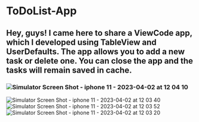 # ToDoList-App

## Hey, guys! I came here to share a ViewCode app, which I developed using TableView and UserDefaults. The app allows you to add a new task or delete one. You can close the app and the tasks will remain saved in cache.

### ![Simulator Screen Shot - iphone 11 - 2023-04-02 at 12 04 10](https://user-images.githubusercontent.com/104532706/229363151-7c522979-0364-40a7-9ec0-c3b98bdf5112.png)
![Simulator Screen Shot - iphone 11 - 2023-04-02 at 12 03 40](https://user-images.githubusercontent.com/104532706/229363175-997c7d10-c692-414a-9521-78e9c25d826e.png)
![Simulator Screen Shot - iphone 11 - 2023-04-02 at 12 03 52](https://user-images.githubusercontent.com/104532706/229363167-c3e25c06-0758-4bdd-a261-df0a33336f82.png)
![Simulator Screen Shot - iphone 11 - 2023-04-02 at 12 03 20](https://user-images.githubusercontent.com/104532706/229363182-a41b1561-64b2-40aa-8bfb-dd42aa709e7f.png)
